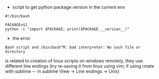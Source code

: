 * script to get python package version in the current env

```
#!/bin/bash

PACKAGE=$1
python -c "import $PACKAGE; print($PACKAGE.__version__)"
```

* the error 
```
Bash script and /bin/bash^M: bad interpreter: No such file or directory
```
is related to creation of linux scripts on windows remotely, they use different line endings (try re-saving it from linux using vim; if using rmate with sublime -- in sublime View -> Line endings -> Unix)